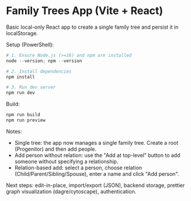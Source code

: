 # Family Trees App (Vite + React)

Basic local-only React app to create a single family tree and persist it in localStorage.

Setup (PowerShell):

```powershell
# 1. Ensure Node.js (>=16) and npm are installed
node --version; npm --version

# 2. Install dependencies
npm install

# 3. Run dev server
npm run dev
```

Build:

```powershell
npm run build
npm run preview
```

Notes:
- Single tree: the app now manages a single family tree. Create a root (Progenitor) and then add people.
- Add person without relation: use the "Add at top-level" button to add someone without specifying a relationship.
- Relation-based add: select a person, choose relation (Child/Parent/Sibling/Spouse), enter a name and click "Add person".

Next steps: edit-in-place, import/export (JSON), backend storage, prettier graph visualization (dagre/cytoscape), authentication.

